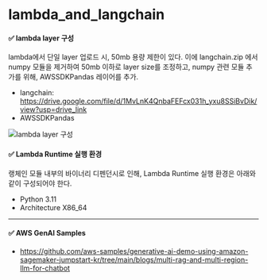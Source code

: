 # lambda_and_langchain

#### ✅ lambda layer 구성
lambda에서 단일 layer 업로드 시, 50mb 용량 제한이 있다.
이에 langchain.zip 에서 numpy 모듈을 제거하여 50mb 이하로 layer size를 조정하고, numpy 관련 모듈 추가를 위해, AWSSDKPandas 레이어를 추가.

- langchain: https://drive.google.com/file/d/1MvLnK4QnbaFEFcx031h_yxu8SSiBvDik/view?usp=drive_link
- AWSSDKPandas

![lambda layer 구성](https://github.com/i-am-shuan/lambda_and_langchain/assets/161431602/4753efe8-c3ff-4f20-8980-b63c76e3c19f)


#### ✅ Lambda Runtime 실행 환경
랭체인 모듈 내부의 바이너리 디펜던시로 인해, Lambda Runtime 실행 환경은 아래와 같이 구성되어야 한다. 
- Python 3.11
- Architecture X86_64


---

#### ✅ AWS GenAI Samples
- https://github.com/aws-samples/generative-ai-demo-using-amazon-sagemaker-jumpstart-kr/tree/main/blogs/multi-rag-and-multi-region-llm-for-chatbot
